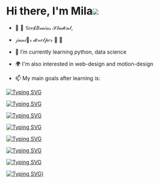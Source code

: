 # Hi there, I'm Mila![](https://github.com/blackcater/blackcater/raw/main/images/Hi.gif) 
- 🍇  🎀 𝒢𝑒𝑒𝓀𝐵𝓇𝒶𝒾𝓃𝓈 𝒮𝓉𝓊𝒹𝑒𝓃𝓉, 
- 𝒿𝓊𝓃𝒾💙𝓇 𝒹𝑒𝓋𝑒𝓁𝓅𝑒𝓇  🎀  🍇

- 📝 I’m currently learning python, data science 
- 🌍 I'm also interested in web-design and motion-design
- 📫 My main goals after learning is:

[![Typing SVG](https://readme-typing-svg.herokuapp.com?font=Fira+Code&pause=1000&width=435&lines=Become+a+professional+python+developer)](https://git.io/typing-svg)


[![Typing SVG](https://readme-typing-svg.herokuapp.com?font=Fira+Code&pause=1000&width=435&lines=Take+part+in+many+developing+project%2C+including+international+projects)](https://git.io/typing-svg)


[![Typing SVG](https://readme-typing-svg.herokuapp.com?font=Fira+Code&pause=1000&width=435&lines=Create+own+web-site)](https://git.io/typing-svg)



[![Typing SVG](https://readme-typing-svg.herokuapp.com?font=Fira+Code&pause=1000&width=435&lines=Find+a+well-paid+job+in+IT)](https://git.io/typing-svg)



[![Typing SVG](https://readme-typing-svg.herokuapp.com?font=Fira+Code&pause=1000&width=435&lines=Work+in+big+and+international+company)](https://git.io/typing-svg)



[![Typing SVG](https://readme-typing-svg.herokuapp.com?font=Fira+Code&pause=1000&width=435&lines=Achive+my+own+dream+to+become+a+professtional+developer+and+data+scientist)](https://git.io/typing-svg)



[![Typing SVG](https://readme-typing-svg.herokuapp.com?font=Fira+Code&pause=1000&width=435&lines=Start+to+take+part+in+projects+with+artificial+intelligence)](https://git.io/typing-svg)



[![Typing SVG](https://readme-typing-svg.herokuapp.com?font=Fira+Code&pause=1000&width=435&lines=Create+my+own+small+robot+to+clean+my+flat%3A))](https://git.io/typing-svg)
